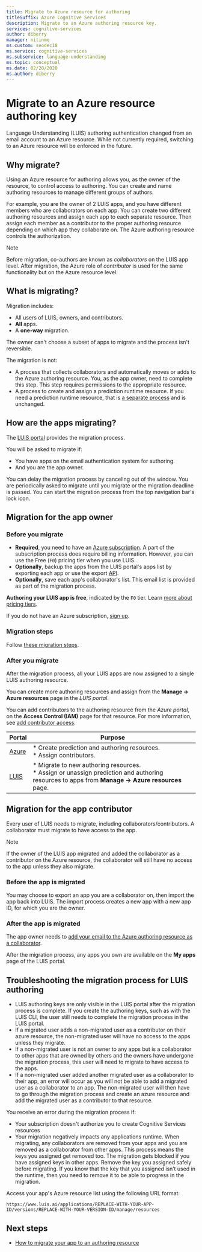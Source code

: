 ```yaml
---
title: Migrate to Azure resource for authoring
titleSuffix: Azure Cognitive Services
description: Migrate to an Azure authoring resource key.
services: cognitive-services
author: diberry
manager: nitinme
ms.custom: seodec18
ms.service: cognitive-services
ms.subservice: language-understanding
ms.topic: conceptual
ms.date: 02/28/2020
ms.author: diberry
---
```


# Migrate to an Azure resource authoring key

Language Understanding (LUIS) authoring authentication changed from an email account to an Azure resource. While not currently required, switching to an Azure resource will be enforced in the future.

## Why migrate?

Using an Azure resource for authoring allows you, as the owner of the resource, to control access to authoring. You can create and name authoring resources to manage different groups of authors.

For example, you are the owner of 2 LUIS apps, and you have different members who are collaborators on each app. You can create two different authoring resources and assign each app to each separate resource. Then assign each member as a contributor to the proper authoring resource depending on which app they collaborate on. The Azure authoring resource controls the authorization.

> [!Note]
> Before migration, co-authors are known as _collaborators_ on the LUIS app level. After migration, the Azure role of _contributor_ is used for the same functionality but on the Azure resource level.

## What is migrating?

Migration includes:

* All users of LUIS, owners, and contributors.
* **All** apps.
* A **one-way** migration.

The owner can't choose a subset of apps to migrate and the process isn't reversible.

The migration is not:

* A process that collects collaborators and automatically moves or adds to the Azure authoring resource. You, as the app owner, need to complete this step. This step requires permissions to the appropriate resource.
* A process to create and assign a prediction runtime resource. If you need a prediction runtime resource, that is [a separate process](luis-how-to-azure-subscription.md#create-resources-in-the-azure-portal) and is unchanged.

## How are the apps migrating?

The [LUIS portal](https://www.luis.ai) provides the migration process.

You will be asked to migrate if:

* You have apps on the email authentication system for authoring.
* And you are the app owner.

You can delay the migration process by canceling out of the window. You are periodically asked to migrate until you migrate or the migration deadline is passed. You can start the migration process from the top navigation bar's lock icon.

## Migration for the app owner

### Before you migrate

* **Required**, you need to have an [Azure subscription](https://azure.microsoft.com/free/). A part of the subscription process does require billing information. However, you can use the Free (`F0`) pricing tier when you use LUIS.
* **Optionally**, backup the apps from the LUIS portal's apps list by exporting each app or use the export [API](https://westus.dev.cognitive.microsoft.com/docs/services/5890b47c39e2bb17b84a55ff/operations/5890b47c39e2bb052c5b9c40).
* **Optionally**, save each app's collaborator's list. This email list is provided as part of the migration process.


**Authoring your LUIS app is free**, indicated by the `F0` tier. Learn [more about pricing tiers](luis-limits.md#key-limits).

If you do not have an Azure subscription, [sign up](https://azure.microsoft.com/free/).

### Migration steps

Follow [these migration steps](luis-migration-authoring-steps.md).

### After you migrate

After the migration process, all your LUIS apps are now assigned to a single LUIS authoring resource.

You can create more authoring resources and assign from the **Manage -> Azure resources** page in the _LUIS portal_.

You can add contributors to the authoring resource from the _Azure portal_, on the **Access Control (IAM)** page for that resource. For more information, see [add contributor access](luis-migration-authoring-steps.md#after-the-migration-process-add-contributors-to-your-authoring-resource).

|Portal|Purpose|
|--|--|
|[Azure](https://azure.microsoft.com/free/)|* Create prediction and authoring resources.<br>* Assign contributors.|
|[LUIS](https://www.luis.ai)|* Migrate to new authoring resources.<br>* Assign or unassign prediction and authoring resources to apps from **Manage -> Azure resources** page.|

## Migration for the app contributor

Every user of LUIS needs to migrate, including collaborators/contributors. A collaborator must migrate to have access to the app.

> [!Note]
> If the owner of the LUIS app migrated and added the collaborator as a contributor on the Azure resource, the collaborator will still have no access to the app unless they also migrate.

### Before the app is migrated

You may choose to export an app you are a collaborator on, then import the app back into LUIS. The import process creates a new app with a new app ID, for which you are the owner.

### After the app is migrated

The app owner needs to [add your email to the Azure authoring resource as a collaborator](luis-how-to-collaborate.md#add-contributor-to-azure-authoring-resource).

After the migration process, any apps you own are available on the **My apps** page of the LUIS portal.

## Troubleshooting the migration process for LUIS authoring

* LUIS authoring keys are only visible in the LUIS portal after the migration process is complete. If you create the authoring keys, such as with the LUIS CLI, the user still needs to complete the migration process in the LUIS portal.
* If a migrated user adds a non-migrated user as a contributor on their azure resource, the non-migrated user will have no access to the apps unless they migrate.
* If a non-migrated user is not an owner to any apps but is a collaborator to other apps that are owned by others and the owners have undergone the migration process, this user will need to migrate to have access to the apps.
* If a non-migrated user added another migrated user as a collaborator to their app, an error will occur as you will not be able to add a migrated user as a collaborator to an app. The non-migrated user will then have to go through the migration process and create an azure resource and add the migrated user as a contributor to that resource.

You receive an error during the migration process if:
* Your subscription doesn't authorize you to create Cognitive Services resources
* Your migration negatively impacts any applications runtime. When migrating, any collaborators are removed from your apps and you are removed as a collaborator from other apps. This process means the keys you assigned get removed too. The migration gets blocked if you have assigned keys in other apps. Remove the key you assigned safely before migrating. If you know that the key that you assigned isn’t used in the runtime, then you need to remove it to be able to progress in the migration.

Access your app's Azure resource list using the following URL format:

`https://www.luis.ai/applications/REPLACE-WITH-YOUR-APP-ID/versions/REPLACE-WITH-YOUR-VERSION-ID/manage/resources`

## Next steps

* [How to migrate your app to an authoring resource](luis-migration-authoring-steps.md)
